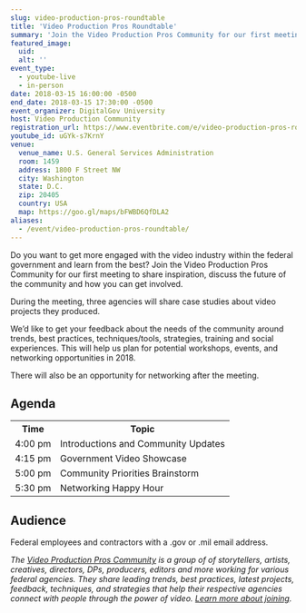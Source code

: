 ```yaml
---
slug: video-production-pros-roundtable
title: 'Video Production Pros Roundtable'
summary: 'Join the Video Production Pros Community for our first meeting, to share inspiration, to discuss the future of the community and how you can get involved&#46; '
featured_image:
  uid:
  alt: ''
event_type:
  - youtube-live
  - in-person
date: 2018-03-15 16:00:00 -0500
end_date: 2018-03-15 17:30:00 -0500
event_organizer: DigitalGov University
host: Video Production Community
registration_url: https://www.eventbrite.com/e/video-production-pros-roundtable-registration-43757301266
youtube_id: uGYk-s7KrnY
venue:
  venue_name: U.S. General Services Administration
  room: 1459
  address: 1800 F Street NW
  city: Washington
  state: D.C.
  zip: 20405
  country: USA
  map: https://goo.gl/maps/bFWBD6QfDLA2
aliases:
  - /event/video-production-pros-roundtable/
---
```


Do you want to get more engaged with the video industry within the federal government and learn from the best? Join the Video Production Pros Community for our first meeting to share inspiration, discuss the future of the community and how you can get involved.

During the meeting, three agencies will share case studies about video projects they produced.

We’d like to get your feedback about the needs of the community around trends, best practices, techniques/tools, strategies, training and social experiences. This will help us plan for potential workshops, events, and networking opportunities in 2018.

There will also be an opportunity for networking after the meeting.

## Agenda

<table>
  <tr>
    <th>Time</th>
    <th>Topic</th>
  </tr>
  <tr>
    <td>4:00 pm</td>
    <td>Introductions and Community Updates</td>
  </tr>
  <tr>
    <td>4:15 pm</td>
    <td>Government Video Showcase</td>
  </tr>
   <tr>
    <td>5:00 pm</td>
    <td>Community Priorities Brainstorm </td>
  </tr>
  <tr>
    <td>5:30 pm</td>
    <td>Networking Happy Hour</td>
  </tr>
 </table>

## Audience

 Federal employees and contractors with a .gov or .mil email address.



_The [Video Production Pros Community](https://www.digitalgov.gov/communities/video-production/) is a group of of storytellers, artists, creatives, directors, DPs, producers, editors and more working for various federal agencies. They  share leading trends, best practices, latest projects, feedback, techniques, and strategies that help their respective agencies connect with people through the power of video. [Learn more about joining](https://www.digitalgov.gov/communities/video-production/)._
